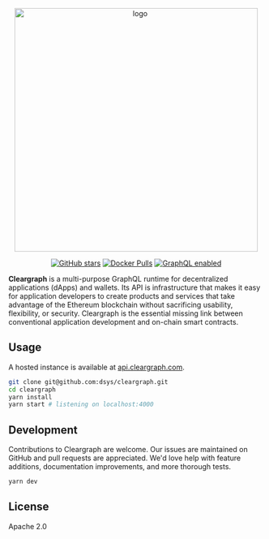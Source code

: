 <p align="center"><img src="https://raw.githubusercontent.com/dsys/cleargraph/master/resources/logo.png" alt="logo" width="480" /></p>

<p align="center"><a href="https://github.com/dsys/match/stargazers"><img src="https://img.shields.io/github/stars/dsys/cleargraph.svg?style=flat" alt="GitHub stars" /></a> <a href="https://hub.docker.com/r/dsys/cleargraph/"><img src="https://img.shields.io/docker/pulls/dsys/cleargraph.svg" alt="Docker Pulls" /></a> <a href="http://kubernetes.io"><img src="https://img.shields.io/badge/graphql-enabled-brightgreen.svg?style=flat" alt="GraphQL enabled" /></a>

**Cleargraph** is a multi-purpose GraphQL runtime for decentralized applications (dApps) and wallets. Its API is infrastructure that makes it easy for application developers to create products and services that take advantage of the Ethereum blockchain without sacrificing usability, flexibility, or security. Cleargraph is the essential missing link between conventional application development and on-chain smart contracts.

## Usage

A hosted instance is available at [api.cleargraph.com](https://api.cleargraph.com).

```sh
git clone git@github.com:dsys/cleargraph.git
cd cleargraph
yarn install
yarn start # listening on localhost:4000
```

## Development

Contributions to Cleargraph are welcome. Our issues are maintained on GitHub and pull requests are appreciated. We'd love help with feature additions, documentation improvements, and more thorough tests.

```sh
yarn dev
```

## License

Apache 2.0
